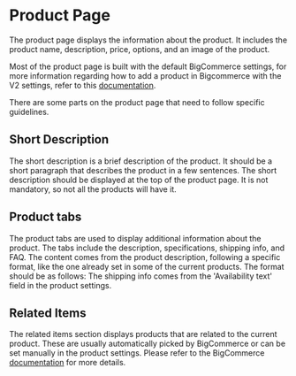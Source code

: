# Product Page
The product page displays the information about the product. It includes the product name, description, price, options, and an image of the product.

Most of the product page is built with the default BigCommerce settings, for more information regarding how to add a product in Bigcommerce with the V2 settings, refer to this <a href="https://support.bigcommerce.com/s/article/Adding-Products-v2?language=en_US" target="_blank">documentation</a>. 

There are some parts on the product page that need to follow specific guidelines.

## Short Description


The short description is a brief description of the product. It should be a short paragraph that describes the product in a few sentences. The short description should be displayed at the top of the product page.
It is not mandatory, so not all the products will have it.

## Product tabs

The product tabs are used to display additional information about the product. The tabs include the description, specifications, shipping info, and FAQ. 
The content comes from the product description, following a specific format, like the one already set in some of the current products.
The format should be as follows:
The shipping info comes from the 'Availability text' field in the product settings.

## Related Items

The related items section displays products that are related to the current product. These are usually automatically picked by BigCommerce or can be set manually in the product settings.
Please refer to the BigCommerce <a href="https://support.bigcommerce.com/s/article/Adding-Products-v2?language=en_US#related" target="_blank">documentation</a> for more details.
